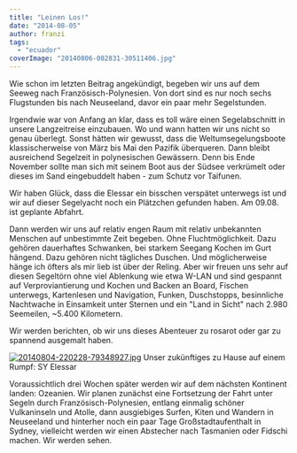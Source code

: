 ```yaml
---
title: "Leinen Los!"
date: "2014-08-05"
author: franzi
tags: 
  - "ecuador"
coverImage: "20140806-082831-30511406.jpg"
---
```


Wie schon im letzten Beitrag angekündigt, begeben wir uns auf dem Seeweg nach Französisch-Polynesien. Von dort sind es nur noch sechs Flugstunden bis nach Neuseeland, davor ein paar mehr Segelstunden.

Irgendwie war von Anfang an klar, dass es toll wäre einen Segelabschnitt in unsere Langzeitreise einzubauen. Wo und wann hatten wir uns nicht so genau überlegt. Sonst hätten wir gewusst, dass die Weltumsegelungsboote klassischerweise von März bis Mai den Pazifik überqueren. Dann bleibt ausreichend Segelzeit in polynesischen Gewässern. Denn bis Ende November sollte man sich mit seinem Boot aus der Südsee verkrümelt oder dieses im Sand eingebuddelt haben - zum Schutz vor Taifunen.

Wir haben Glück, dass die Elessar ein bisschen verspätet unterwegs ist und wir auf dieser Segelyacht noch ein Plätzchen gefunden haben. Am 09.08. ist geplante Abfahrt.

Dann werden wir uns auf relativ engen Raum mit relativ unbekannten Menschen auf unbestimmte Zeit begeben. Ohne Fluchtmöglichkeit. Dazu gehören dauerhaftes Schwanken, bei starkem Seegang Kochen im Gurt hängend. Dazu gehören nicht tägliches Duschen. Und möglicherweise hänge ich öfters als mir lieb ist über der Reling. Aber wir freuen uns sehr auf diesen Segeltörn ohne viel Ablenkung wie etwa W-LAN und sind gespannt auf Verproviantierung und Kochen und Backen an Board, Fischen unterwegs, Kartenlesen und Navigation, Funken, Duschstopps, besinnliche Nachtwache in Einsamkeit unter Sternen und ein "Land in Sicht" nach 2.980 Seemeilen, ~5.400 Kilometern.

Wir werden berichten, ob wir uns dieses Abenteuer zu rosarot oder gar zu spannend ausgemalt haben.

[![20140804-220228-79348927.jpg](images/20140804-220228-79348927.jpg)](https://hafenstrand.wordpress.com/wp-content/uploads/2014/08/20140804-220228-79348927.jpg) Unser zukünftiges zu Hause auf einem Rumpf: SY Elessar

Voraussichtlich drei Wochen später werden wir auf dem nächsten Kontinent landen: Ozeanien. Wir planen zunächst eine Fortsetzung der Fahrt unter Segeln durch Französisch-Polynesien, entlang einmalig schöner Vulkaninseln und Atolle, dann ausgiebiges Surfen, Kiten und Wandern in Neuseeland und hinterher noch ein paar Tage Großstadtaufenthalt in Sydney, vielleicht werden wir einen Abstecher nach Tasmanien oder Fidschi machen. Wir werden sehen.
